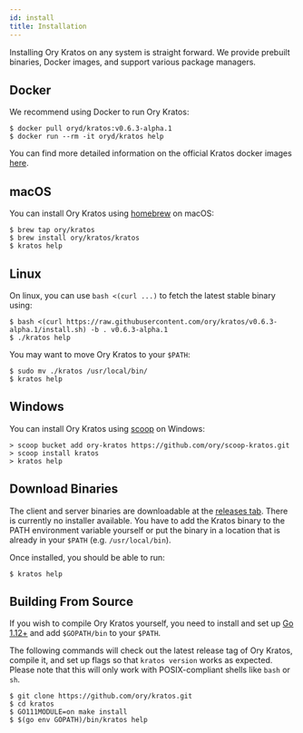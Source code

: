 ```yaml
---
id: install
title: Installation
---
```


Installing Ory Kratos on any system is straight forward. We provide prebuilt
binaries, Docker images, and support various package managers.

## Docker

We recommend using Docker to run Ory Kratos:

```shell
$ docker pull oryd/kratos:v0.6.3-alpha.1
$ docker run --rm -it oryd/kratos help
```

You can find more detailed information on the official Kratos docker images
[here](guides/docker).

## macOS

You can install Ory Kratos using [homebrew](https://brew.sh/) on macOS:

```shell
$ brew tap ory/kratos
$ brew install ory/kratos/kratos
$ kratos help
```

## Linux

On linux, you can use `bash <(curl ...)` to fetch the latest stable binary using:

```shell
$ bash <(curl https://raw.githubusercontent.com/ory/kratos/v0.6.3-alpha.1/install.sh) -b . v0.6.3-alpha.1
$ ./kratos help
```

You may want to move Ory Kratos to your `$PATH`:

```shell
$ sudo mv ./kratos /usr/local/bin/
$ kratos help
```

## Windows

You can install Ory Kratos using [scoop](https://scoop.sh) on Windows:

```shell
> scoop bucket add ory-kratos https://github.com/ory/scoop-kratos.git
> scoop install kratos
> kratos help
```

## Download Binaries

The client and server binaries are downloadable at the
[releases tab](https://github.com/ory/kratos/releases). There is currently no
installer available. You have to add the Kratos binary to the PATH environment
variable yourself or put the binary in a location that is already in your
`$PATH` (e.g. `/usr/local/bin`).

Once installed, you should be able to run:

```shell
$ kratos help
```

## Building From Source

If you wish to compile Ory Kratos yourself, you need to install and set up
[Go 1.12+](https://golang.org/) and add `$GOPATH/bin` to your `$PATH`.

The following commands will check out the latest release tag of Ory Kratos,
compile it, and set up flags so that `kratos version` works as expected. Please
note that this will only work with POSIX-compliant shells like `bash` or `sh`.

```shell
$ git clone https://github.com/ory/kratos.git
$ cd kratos
$ GO111MODULE=on make install
$ $(go env GOPATH)/bin/kratos help
```
